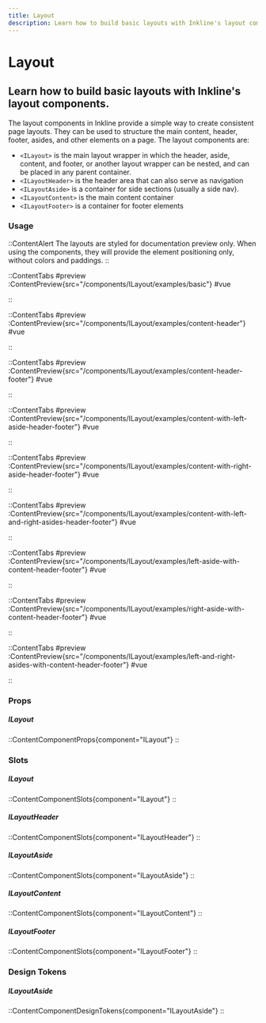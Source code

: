 ```yaml
---
title: Layout
description: Learn how to build basic layouts with Inkline's layout components. Create responsive and accessible designs for your web applications using ILayout, ILayoutHeader, ILayoutAside, ILayoutContent, and ILayoutFooter. Check out examples and code snippets for common layouts in our documentation.
---
```


# Layout

## Learn how to build basic layouts with Inkline's layout components.

The layout components in Inkline provide a simple way to create consistent page layouts. They can be used to structure the main content, header, footer, asides, and other elements on a page. The layout components are:
- `<ILayout>` is the main layout wrapper in which the header, aside, content, and footer, or another layout wrapper can be nested, and can be placed in any parent container.
- `<ILayoutHeader>` is the header area that can also serve as navigation
- `<ILayoutAside>` is a container for side sections (usually a side nav).
- `<ILayoutContent>` is the main content container
- `<ILayoutFooter>` is a container for footer elements

### Usage

::ContentAlert
The layouts are styled for documentation preview only. When using the components, they will
provide the element positioning only, without colors and paddings.
::

::ContentTabs
#preview
:ContentPreview{src="/components/ILayout/examples/basic"}
#vue
<!-- Autodocs{src="@inkline/inkline/components/ILayout/examples/basic.vue" lang="vue"} -->
::

::ContentTabs
#preview
:ContentPreview{src="/components/ILayout/examples/content-header"}
#vue
<!-- Autodocs{src="@inkline/inkline/components/ILayout/examples/content-header.vue" lang="vue"} -->
::

::ContentTabs
#preview
:ContentPreview{src="/components/ILayout/examples/content-header-footer"}
#vue
<!-- Autodocs{src="@inkline/inkline/components/ILayout/examples/content-header-footer.vue" lang="vue"} -->
::

::ContentTabs
#preview
:ContentPreview{src="/components/ILayout/examples/content-with-left-aside-header-footer"}
#vue
<!-- Autodocs{src="@inkline/inkline/components/ILayout/examples/content-with-left-aside-header-footer.vue" lang="vue"} -->
::

::ContentTabs
#preview
:ContentPreview{src="/components/ILayout/examples/content-with-right-aside-header-footer"}
#vue
<!-- Autodocs{src="@inkline/inkline/components/ILayout/examples/content-with-right-aside-header-footer.vue" lang="vue"} -->
::

::ContentTabs
#preview
:ContentPreview{src="/components/ILayout/examples/content-with-left-and-right-asides-header-footer"}
#vue
<!-- Autodocs{src="@inkline/inkline/components/ILayout/examples/content-with-left-and-right-asides-header-footer.vue" lang="vue"} -->
::

::ContentTabs
#preview
:ContentPreview{src="/components/ILayout/examples/left-aside-with-content-header-footer"}
#vue
<!-- Autodocs{src="@inkline/inkline/components/ILayout/examples/left-aside-with-content-header-footer.vue" lang="vue"} -->
::

::ContentTabs
#preview
:ContentPreview{src="/components/ILayout/examples/right-aside-with-content-header-footer"}
#vue
<!-- Autodocs{src="@inkline/inkline/components/ILayout/examples/right-aside-with-content-header-footer.vue" lang="vue"} -->
::

::ContentTabs
#preview
:ContentPreview{src="/components/ILayout/examples/left-and-right-asides-with-content-header-footer"}
#vue
<!-- Autodocs{src="@inkline/inkline/components/ILayout/examples/left-and-right-asides-with-content-header-footer.vue" lang="vue"} -->
::

### Props

##### ILayout
::ContentComponentProps{component="ILayout"}
::

### Slots

##### ILayout
::ContentComponentSlots{component="ILayout"}
::

##### ILayoutHeader
::ContentComponentSlots{component="ILayoutHeader"}
::

##### ILayoutAside
::ContentComponentSlots{component="ILayoutAside"}
::

##### ILayoutContent
::ContentComponentSlots{component="ILayoutContent"}
::

##### ILayoutFooter
::ContentComponentSlots{component="ILayoutFooter"}
::

### Design Tokens

##### ILayoutAside
::ContentComponentDesignTokens{component="ILayoutAside"}
::
